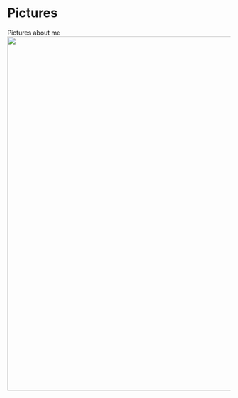 # Pictures
Pictures about me
<img src="[https://github.com/bilkeonur/AndroidExamples/blob/main/Java/RecyclerView/app/src/main/res/drawable/screenshot.png](https://github.com/bilkeonur/Pictures/blob/main/20230321_001624.jpg)" width="800">
